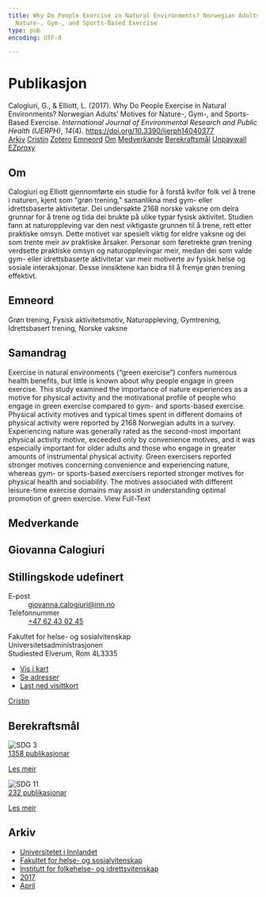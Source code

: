 ```yaml
---
title: Why Do People Exercise in Natural Environments? Norwegian Adults’ Motives for
  Nature-, Gym-, and Sports-Based Exercise
type: pub
encoding: UTF-8

---
```

<h1>Publikasjon</h1>
<article id="csl-bib-container-WKN3DTTW" class="csl-bib-container">
  <div class="csl-bib-body"> <div class="csl-entry">Calogiuri, G., &#38; Elliott, L. (2017). Why Do People Exercise in Natural Environments? Norwegian Adults’ Motives for Nature-, Gym-, and Sports-Based Exercise. <i>International Journal of Environmental Research and Public Health (IJERPH)</i>, <i>14</i>(4). <a href="https://doi.org/10.3390/ijerph14040377">https://doi.org/10.3390/ijerph14040377</a></div> </div>
  <div class="csl-bib-buttons">
    <a href="#taxonomy-article-WKN3DTTW" alt="archive" class="csl-bib-button">Arkiv</a>
    <a href="https://app.cristin.no/results/show.jsf?id=1464988" alt="Cristin" class="csl-bib-button">Cristin</a>
    <a href="http://zotero.org/groups/5881554/items/WKN3DTTW" alt="Zotero" class="csl-bib-button">Zotero</a>
    <a href="#keywords-article-WKN3DTTW" alt="keywords" class="csl-bib-button">Emneord</a>
    <a href="#about-article-WKN3DTTW" alt="about_pub" class="csl-bib-button">Om</a>
    <a href="#contributors-article-WKN3DTTW" alt="contributors" class="csl-bib-button">Medverkande</a>
    <a href="#sdg-article-WKN3DTTW" alt="sdg" class="csl-bib-button">Berekraftsmål</a>
    <a href="https://www.mdpi.com/1660-4601/14/4/377/pdf?version=1491311692" alt="Unpaywall" class="csl-bib-button">Unpaywall</a>
    <a href="https://www.mdpi.com/1660-4601/14/4/377/pdf?version=1491311692" alt="EZproxy" class="csl-bib-button">EZproxy</a>
  </div>
  <div id="csl-bib-meta-container-WKN3DTTW"></div>
</article>
<div id="csl-bib-meta-WKN3DTTW" class="csl-bib-meta">
  <article id="about-article-WKN3DTTW" class="about_pub-article">
    <h1>Om</h1>
    Calogiuri og Elliott gjennomførte ein studie for å forstå kvifor folk vel å trene i naturen, kjent som "grøn trening," samanlikna med gym- eller idrettsbaserte aktivitetar. Dei undersøkte 2168 norske vaksne om deira grunnar for å trene og tida dei brukte på ulike typar fysisk aktivitet. Studien fann at naturoppleving var den nest viktigaste grunnen til å trene, rett etter praktiske omsyn. Dette motivet var spesielt viktig for eldre vaksne og dei som trente meir av praktiske årsaker. Personar som føretrekte grøn trening verdsette praktiske omsyn og naturopplevingar meir, medan dei som valde gym- eller idrettsbaserte aktivitetar var meir motiverte av fysisk helse og sosiale interaksjonar. Desse innsiktene kan bidra til å fremje grøn trening effektivt.
  </article>
  <article id="keywords-article-WKN3DTTW" class="keywords-article">
    <h1>Emneord</h1>
    Grøn trening, Fysisk aktivitetsmotiv, Naturoppleving, Gymtrening, Idrettsbasert trening, Norske vaksne
  </article>
  <article id="abstract-article-WKN3DTTW" class="abstract-article">
    <h1>Samandrag</h1>
    Exercise in natural environments (“green exercise”) confers numerous health benefits, but little is known about why people engage in green exercise. This study examined the importance of nature experiences as a motive for physical activity and the motivational profile of people who engage in green exercise compared to gym- and sports-based exercise. Physical activity motives and typical times spent in different domains of physical activity were reported by 2168 Norwegian adults in a survey. Experiencing nature was generally rated as the second-most important physical activity motive, exceeded only by convenience motives, and it was especially important for older adults and those who engage in greater amounts of instrumental physical activity. Green exercisers reported stronger motives concerning convenience and experiencing nature, whereas gym- or sports-based exercisers reported stronger motives for physical health and sociability. The motives associated with different leisure-time exercise domains may assist in understanding optimal promotion of green exercise. View Full-Text
  </article>
  <article id="contributors-article-WKN3DTTW" class="contributors-article">
    <h1>Medverkande</h1>
    <div class="personas"> <div class="vrtx-hinn-person-card"> <div class="photo"> <i class="lar la-user-circle missing-person"></i> </div> <div class="info"> <hgroup><h1>Giovanna Calogiuri</h1> <h2>Stillingskode udefinert</h2> </hgroup><dl> <dt>E-post</dt> <dd> <a href="mailto:giovanna.calogiuri@inn.no">giovanna.calogiuri@inn.no</a> </dd> <dt>Telefonnummer</dt> <dd><a href="tel:+4762430245"> +47 62 43 02 45 </a></dd> </dl> <p> Fakultet for helse- og sosialvitenskap<br> Universitetsadministrasjonen<br> Studiested Elverum, Rom 4L3335 </p> <ul class="vrtx-hinn-links"> <li><a href="https://www.google.com/maps?q=60.88177,11.53669">Vis i kart</a></li> <li><a href="https://www.inn.no/finn-en-ansatt/giovanna-calogiuri.html#vrtx-hinn-addresses">Se adresser</a></li> <li><a href="https://www.inn.no/finn-en-ansatt/giovanna-calogiuri.html?vrtx=vcf">Last ned visittkort</a></li> </ul> </div> </div> <a href="https://app.cristin.no/persons/show.jsf?id=358086" alt="Cristin URL" class="personas-cristin">Cristin</a> </div>
  </article>
  <article id="sdg-article-WKN3DTTW" class="sdg-article">
    <h1>Berekraftsmål</h1>
    <div class="sdg-container"><div id="sdg3" class="sdg">
        <img src="{{< params subfolder >}}images/sdg/sdg03_nn.png" class="image" alt="SDG 3">
        <div class="sdg-overlay">
          <a href="/nn/archive/?key=?sdg=3#archive" class="sdg-publication-count"><span>1358</span> publikasjonar</a>
          <p><a href="https://fn.no/om-fn/fns-baerekraftsmaal/god-helse-og-livskvalitet?lang=nno-NO" class="sdg-read-more">Les meir</a></p>
        </div>
      </div> <div id="sdg11" class="sdg">
        <img src="{{< params subfolder >}}images/sdg/sdg11_nn.png" class="image" alt="SDG 11">
        <div class="sdg-overlay">
          <a href="/nn/archive/?key=?sdg=11#archive" class="sdg-publication-count"><span>232</span> publikasjonar</a>
          <p><a href="https://fn.no/om-fn/fns-baerekraftsmaal/baerekraftige-byer-og-lokalsamfunn?lang=nno-NO" class="sdg-read-more">Les meir</a></p>
        </div>
      </div></div>
  </article>
  <article id="taxonomy-article-WKN3DTTW" class="taxonomy-article">
    <h1>Arkiv</h1>
    <ul>
      <li>
        <a href="/nn/archive/?key=3DCRN523">Universitetet i Innlandet</a>
      </li>
      <li>
        <a href="/nn/archive/?key=IDKFS3MX">Fakultet for helse- og sosialvitenskap</a>
      </li>
      <li>
        <a href="/nn/archive/?key=FJXE3Z8X">Institutt for folkehelse- og idrettsvitenskap</a>
      </li>
      <li>
        <a href="/nn/archive/?key=Y3QE4BPW">2017</a>
      </li>
      <li>
        <a href="/nn/archive/?key=JEU2R2BJ">April</a>
      </li>
    </ul>
  </article>
</div>
